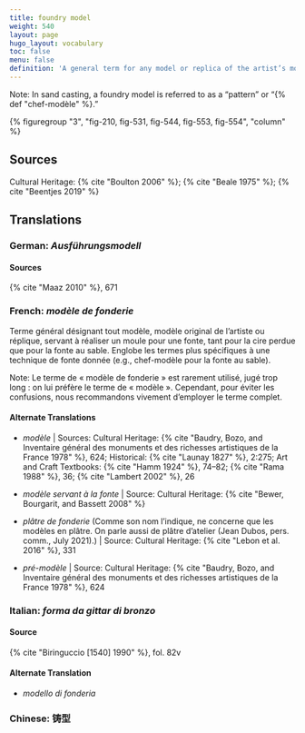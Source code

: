 ```yaml
---
title: foundry model
weight: 540
layout: page
hugo_layout: vocabulary
toc: false
menu: false
definition: 'A general term for any model or replica of the artist’s model that is used to make a mold. It is made by the foundry in order to preserve the artist’s model. A foundry model may also be used as a reference for the finishing of a bronze for the purpose of quality control.'
---
```


<div class="backmatter">
Note: In sand casting, a foundry model is referred to as a “pattern” or “{% def "chef-modèle" %}.”
</div>

{% figuregroup "3", "fig-210, fig-531, fig-544, fig-553, fig-554", "column" %}

## Sources

Cultural Heritage: {% cite "Boulton 2006" %}; {% cite "Beale 1975" %}; {% cite "Beentjes 2019" %}

## Translations

<div class="accordion">

### **German**: *Ausführungsmodell*

#### Sources

{% cite "Maaz 2010" %}, 671

### **French**: *modèle de fonderie*

Terme général désignant tout modèle, modèle original de l’artiste ou réplique, servant à réaliser un moule pour une fonte, tant pour la cire perdue que pour la fonte au sable. Englobe les termes plus spécifiques à une technique de fonte donnée (e.g., chef-modèle pour la fonte au sable).

<div class="backmatter">
Note: Le terme de « modèle de fonderie » est rarement utilisé, jugé trop long : on lui préfère le terme de « modèle ». Cependant, pour éviter les confusions, nous recommandons vivement d’employer le terme complet.
</div>

#### Alternate Translations

- *modèle* | Sources: Cultural Heritage: {% cite "Baudry, Bozo, and Inventaire général des monuments et des richesses artistiques de la France 1978" %}, 624; Historical: {% cite "Launay 1827" %}, 2:275; Art and Craft Textbooks: {% cite "Hamm 1924" %}, 74–82; {% cite "Rama 1988" %}, 36; {% cite "Lambert 2002" %}, 26

- *modèle servant à la fonte* | Source: Cultural Heritage: {% cite "Bewer, Bourgarit, and Bassett 2008" %}

- *plâtre de fonderie* (Comme son nom l’indique, ne concerne que les modèles en plâtre. On parle aussi de plâtre d’atelier (Jean Dubos, pers. comm., July 2021).) | Source: Cultural Heritage: {% cite "Lebon et al. 2016" %}, 331

- *pré-modèle* | Source: Cultural Heritage: {% cite "Baudry, Bozo, and Inventaire général des monuments et des richesses artistiques de la France 1978" %}, 624

### **Italian**: *forma da gittar di bronzo*

#### Source

{% cite "Biringuccio [1540] 1990" %}, fol. 82v

#### Alternate Translation

- *modello di fonderia*

### **Chinese**: 铸型

</div>
